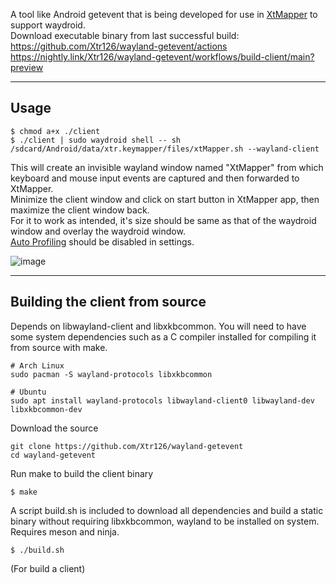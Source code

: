 A tool like Android getevent that is being developed for use in [XtMapper](https://github.com/Xtr126/XtMapper) to support waydroid.  
Download executable binary from last successful build:  
https://github.com/Xtr126/wayland-getevent/actions  
https://nightly.link/Xtr126/wayland-getevent/workflows/build-client/main?preview

---
Usage
---

    $ chmod a+x ./client
    $ ./client | sudo waydroid shell -- sh /sdcard/Android/data/xtr.keymapper/files/xtMapper.sh --wayland-client
This will create an invisible wayland window named "XtMapper" from which keyboard and mouse input events are captured and then forwarded to XtMapper.  
Minimize the client window and click on start button in XtMapper app, then maximize the client window back.  
For it to work as intended, it's size should be same as that of the waydroid window and overlay the waydroid window.  
[Auto Profiling](https://xtr126.github.io/XtMapper-docs/features/auto_profiling/) should be disabled in settings.  

![image](https://github.com/Xtr126/wayland-getevent/assets/80520774/bd0d3df7-eb92-4816-8c67-506175709f23)

---
Building the client from source
---
Depends on libwayland-client and libxkbcommon.
You will need to have some system dependencies such as a C compiler installed for compiling it from source with make.  

    # Arch Linux
    sudo pacman -S wayland-protocols libxkbcommon
    
    # Ubuntu
    sudo apt install wayland-protocols libwayland-client0 libwayland-dev libxkbcommon-dev


Download the source
```
git clone https://github.com/Xtr126/wayland-getevent
cd wayland-getevent
```
Run make to build the client binary

    $ make

A script build.sh is included to download all dependencies and build a static binary without requiring libxkbcommon, wayland to be installed on system. Requires meson and ninja.

    $ ./build.sh

(For build a client)

